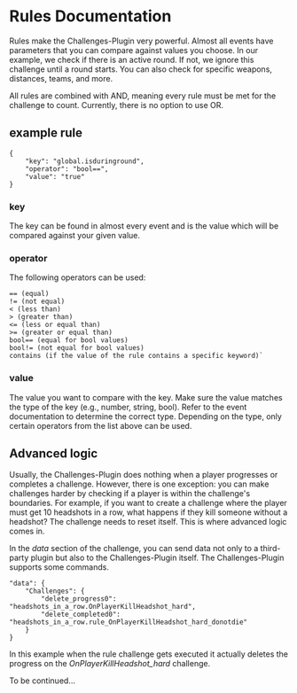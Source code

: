 # Rules Documentation

Rules make the Challenges-Plugin very powerful. Almost all events have parameters that you can compare against values you choose. In our example, we check if there is an active round. If not, we ignore this challenge until a round starts. You can also check for specific weapons, distances, teams, and more.

All rules are combined with AND, meaning every rule must be met for the challenge to count. Currently, there is no option to use OR.

## example rule

```
{
    "key": "global.isduringround",
    "operator": "bool==",
    "value": "true"
}
```

### key

The key can be found in almost every event and is the value which will be compared against your given value.

### operator

The following operators can be used:

```
== (equal)
!= (not equal)
< (less than)
> (greater than)
<= (less or equal than)
>= (greater or equal than)
bool== (equal for bool values)
bool!= (not equal for bool values)
contains (if the value of the rule contains a specific keyword)`
```

### value

The value you want to compare with the key. Make sure the value matches the type of the key (e.g., number, string, bool). Refer to the event documentation to determine the correct type. Depending on the type, only certain operators from the list above can be used.

## Advanced logic

Usually, the Challenges-Plugin does nothing when a player progresses or completes a challenge. However, there is one exception: you can make challenges harder by checking if a player is within the challenge's boundaries. For example, if you want to create a challenge where the player must get 10 headshots in a row, what happens if they kill someone without a headshot? The challenge needs to reset itself. This is where advanced logic comes in.

In the *data* section of the challenge, you can send data not only to a third-party plugin but also to the Challenges-Plugin itself. The Challenges-Plugin supports some commands.

```
"data": {
    "Challenges": {
        "delete_progress0": "headshots_in_a_row.OnPlayerKillHeadshot_hard",
        "delete_completed0": "headshots_in_a_row.rule_OnPlayerKillHeadshot_hard_donotdie"
    }
}
```

In this example when the rule challenge gets executed it actually deletes the progress on the *OnPlayerKillHeadshot_hard* challenge.

To be continued...